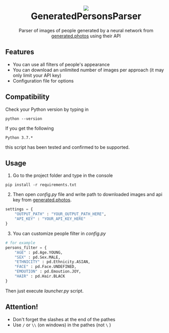 <h1 align="center">
  <br>
  <a><img src="https://i.ibb.co/V9FNKCy/Fram2e-1.png alt="ImagePixelizer "></a>
  <br>
  GeneratedPersonsParser
  <br>
</h1>
<p align="center">Parser of images of people generated by a neural network from <a href="https://generated.photos/">generated.photos</a> using their API</p>

## Features
 - You can use all filters of people's appearance
 - You can download an unlimited number of images per approach (it may only limit your API key)
 - Configuration file for options
 
 
## Compatibility
Check your Python version by typing in
```shell script
python --version
```
If you get the following
```shell script
Python 3.7.*
```
this script has been tested and confirmed to be supported.


## Usage
1. Go to the project folder and type in the console
```shell script
pip install -r requirements.txt
```
2. Then open *config.py* file and write path to downloaded images and api key from [generated.photos](https://generated.photos/ "website withimages of people generated by a neural network").
```python
settings = {
    "OUTPUT_PATH" : "YOUR_OUTPUT_PATH_HERE",
    "API_KEY" : "YOUR_API_KEY_HERE"
}
```
3. You can customize people filter in *config.py*
```python
# for example
persons_filter = {
    "AGE" : pd.Age.YOUNG,
    "SEX" : pd.Sex.MALE,
    "ETHNICITY" : pd.Ethnicity.ASIAN,
    "FACE" : pd.Face.UNDEFINED,
    "EMOUTION" : pd.Emoution.JOY,
    "HAIR" : pd.Hair.BLACK
}
```
Then just execute *launcher.py* script.

## Attention!
- Don't forget the slashes at the end of the pathes
- Use ```/``` or ```\\``` (on windows) in the pathes (not ```\``` )
